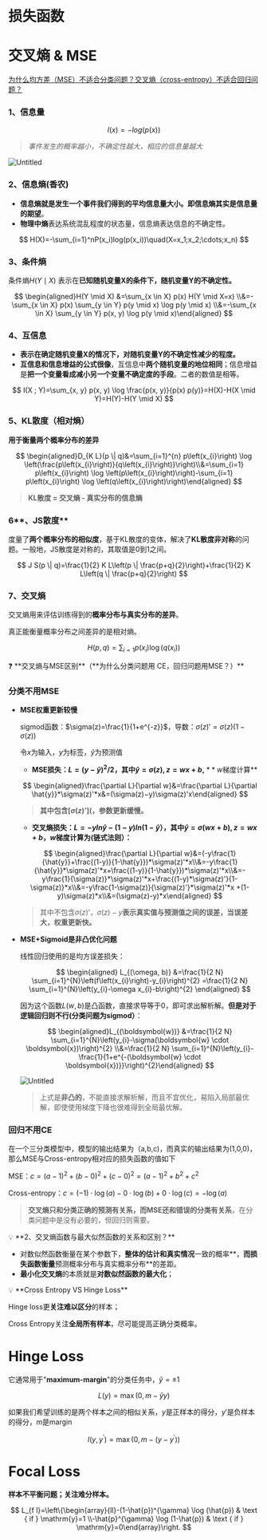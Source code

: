 # 损失函数

# **交叉熵 & MSE**

[](https://zhongqiang.blog.csdn.net/article/details/115603924?spm=1001.2101.3001.6650.2&utm_medium=distribute.pc_relevant.none-task-blog-2%7Edefault%7ECTRLIST%7Edefault-2-115603924-blog-123700552.pc_relevant_multi_platform_whitelistv1&depth_1-utm_source=distribute.pc_relevant.none-task-blog-2%7Edefault%7ECTRLIST%7Edefault-2-115603924-blog-123700552.pc_relevant_multi_platform_whitelistv1&utm_relevant_index=5)

[为什么均方差（MSE）不适合分类问题？交叉熵（cross-entropy）不适合回归问题？](https://www.cnblogs.com/USTC-ZCC/p/13219281.html)

### 1、信息量

$$
I(x)=-log(p(x))
$$

> *事件发生的概率越小，不确定性越大，相应的信息量越大*
> 

![Untitled](%E6%8D%9F%E5%A4%B1%E5%87%BD%E6%95%B0%208fb958afbbdb4ded8019baeedb4eb2e3/Untitled.png)

### 2、信息熵(香农)

- **信息熵就是发生一个事件我们得到的平均信息量大小。即信息熵其实是信息量的期望**。
- **物理中熵**表达系统混乱程度的状态量，信息熵表达信息的不确定性。

$$
H(X)=-\sum_{i=1}^nP(x_i)log(p(x_i))\quad(X=x_1;x_2;\cdots;x_n)
$$

### 3、**条件熵**

条件熵$H(Y \mid X)$ 表示在**已知随机变量X的条件下，随机变量Y的不确定性。**

$$
\begin{aligned}H(Y \mid X) &=\sum_{x \in X} p(x) H(Y \mid X=x) \\&=-\sum_{x \in X} p(x) \sum_{y \in Y} p(y \mid x) \log p(y \mid x) \\&=-\sum_{x \in X} \sum_{y \in Y} p(x, y) \log p(y \mid x)\end{aligned}
$$

### 4、互信息

- **表示在确定随机变量X的情况下，对随机变量Y的不确定性减少的程度。**
- **互信息和信息增益的公式很像**，互信息中**两个随机变量的地位相同**；信息增益是**把一个变量看成减小另一个变量不确定度的手段**。二者的数值是相等。

$$
I(X ; Y)=\sum_{x, y} p(x, y) \log \frac{p(x, y)}{p(x) p(y)}=H(X)-H(X \mid Y)=H(Y)-H(Y \mid X)
$$

### 5、KL散度（相对熵）

**用于衡量两个概率分布的差异**

$$
\begin{aligned}D_{K L}(p \| q)&=\sum_{i=1}^{n} p\left(x_{i}\right) \log \left(\frac{p\left(x_{i}\right)}{q\left(x_{i}\right)}\right)\\&=\sum_{i=1} p\left(x_{i}\right) \log \left(p\left(x_{i}\right)\right)-\sum_{i=1} p\left(x_{i}\right) \log \left(q\left(x_{i}\right)\right)\end{aligned}
$$

> **KL散度 = 交叉熵 - 真实分布的信息熵**
> 

### 6**、JS散度**

度量了**两个概率分布的相似度**，基于KL散度的变体，解决了**KL散度非对称**的问题。一般地，JS散度是对称的，其取值是0到1之间。

$$
J S(p \| q)=\frac{1}{2} K L\left(p \| \frac{p+q}{2}\right)+\frac{1}{2} K L\left(q \| \frac{p+q}{2}\right)
$$

### 7、交叉熵

交叉熵用来评估训练得到的**概率分布与真实分布的差异**。

真正能衡量概率分布之间差异的是相对熵。

$$
H(p,q)=\sum_{i=1} p\left(x_{i}\right) \log \left(q\left(x_{i}\right)\right)
$$

<aside>
❓ **交叉熵与MSE区别**（**为什么分类问题用 CE，回归问题用MSE？）**

### 分类**不用MSE**

- **MSE权重更新较慢**
    
    sigmod函数：$\sigma(z)=\frac{1}{1+e^{-z}}$，导数：$\sigma(z)'=\sigma(z)(1-\sigma(z))$
    
    令$x$为输入，$y$为标签，$\hat{y}$为预测值
    
    - **MSE损失：$L=(y-\hat{y})^2/2$，其中$\hat{y}=\sigma(z),z=wx+b$,**  $**w$梯度计算**
    
    $$
    \begin{aligned}\frac{\partial L}{\partial w}&=\frac{\partial L}{\partial \hat{y}}*\sigma(z)'*x&=(\sigma(z)−y)\sigma(z)'x\end{aligned}
    $$
    
    > **其中包含$[\sigma(z)’](%E6%BF%80%E6%B4%BB%E5%87%BD%E6%95%B0%20653a5b6727454907bf247af134ac097e.md)$，参数更新缓慢。**
    > 
    - **交叉熵损失：$L=-yln\hat{y}-(1-y)ln(1-\hat{y}）$，其中$\hat{y}=\sigma(wx+b),z=wx+b$，$w$梯度计算为(链式法则）：**
    
    $$
    \begin{aligned}\frac{\partial L}{\partial w}&=(-y\frac{1}{\hat{y}}+\frac{(1-y)}{1-\hat{y}})*\sigma(z)'*x\\&=-y\frac{1}{\hat{y}}*\sigma(z)'*x+\frac{(1-y)}{1-\hat{y}})*\sigma(z)'*x\\&=-y\frac{1}{\sigma(z)}*\sigma(z)'*x+\frac{(1-y)*\sigma(z)'}{1-\sigma(z)}*x\\&=-y\frac{1-\sigma(z)}{\sigma(z)'}*\sigma(z)'*x +(1-y)\sigma(z)*x\\&=(\sigma(z)-y)*x\end{aligned}
    $$
    
    > 其中不包含$\sigma(z)’$，$\sigma(z)-y$**表示真实值与预测值之间的误差，当误差大，权重更新快。**
    > 
    
- ****MSE+Sigmoid是非凸优化问题****
    
    线性回归使用的是均方误差损失：
    
    $$
    \begin{aligned}
    L_{(\omega, b)} &=\frac{1}{2 N} \sum_{i=1}^{N}\left(f\left(x_{i}\right)-y_{i}\right)^{2} 
    =\frac{1}{2 N} \sum_{i=1}^{N}\left(y_{i}-\omega x_{i}-b\right)^{2}
    \end{aligned}
    $$
    
    因为这个函数$L(w,b)$是凸函数，直接求导等于0，即可求出解析解。**但是对于逻辑回归则不行(分类问题为sigmod）**：
    
    $$
    \begin{aligned}L_{(\boldsymbol{w})} &=\frac{1}{2 N} \sum_{i=1}^{N}\left(y_{i}-\sigma(\boldsymbol{w} \cdot \boldsymbol{x})\right)^{2} \\&=\frac{1}{2 N} \sum_{i=1}^{N}\left(y_{i}-\frac{1}{1+e^{-(\boldsymbol{w} \cdot \boldsymbol{x})}}\right)^{2}\end{aligned}
    $$
    
    ![Untitled](%E6%8D%9F%E5%A4%B1%E5%87%BD%E6%95%B0%208fb958afbbdb4ded8019baeedb4eb2e3/Untitled%201.png)
    
    > 上式是**非凸的**，不能直接求解析解，而且不宜优化，易陷入局部最优解，即使使用梯度下降也很难得到全局最优解。
    > 

### 回归不用CE

在一个三分类模型中，模型的输出结果为（a,b,c)，而真实的输出结果为(1,0,0)，那么MSE与Cross-entropy相对应的损失函数的值如下

MSE：$c=(a-1)^{2}+(b-0)^{2}+(c-0)^{2}=(a-1)^{2}+b^{2}+c^{2}$

Cross-entropy：$c=(-1) \cdot \log (a)-0 \cdot \log (b)+0 \cdot \log (c)=-\log (a)$

> **交叉熵只和分类正确的预测有关系，而MSE还和错误的分类有关系**，在分类问题中是没有必要的，但回归则需要。
> 
</aside>

<aside>
💡 **2、交叉熵函数与最大似然函数的关系和区别？**

- 对数似然函数衡量在某个参数下，**整体的估计和真实情况**一致的概率**，**而损失函数衡量**预测概率分布与真实概率分布**的差距。
- **最小化交叉熵**的本质就是**对数似然函数的最大化**；
</aside>

<aside>
💡 **Cross Entropy VS Hinge Loss**

Hinge loss更**关注难以区分**的样本；

Cross Entropy关注**全局所有样本**，尽可能提高正确分类概率。

</aside>

# Hinge Loss

它通常用于"**maximum-margin**"的分类任务中，$\hat{y}=\pm1$

$$
L(y)=\max (0,m-\hat{y} y)
$$

如果我们希望训练的是两个样本之间的相似关系，$y$是正样本的得分，$y'$是负样本的得分，$m$是margin

$$
l\left(y, y^{\prime}\right)=\max \left(0, m-(y-y^{\prime})\right)
$$

# Focal Loss

**样本不平衡问题；关注难分样本。**

$$
L_{f l}=\left\{\begin{array}{ll}-(1-\hat{p})^{\gamma} \log (\hat{p}) & \text { if } \mathrm{y}=1 \\-\hat{p}^{\gamma} \log (1-\hat{p}) & \text { if } \mathrm{y}=0\end{array}\right.
$$